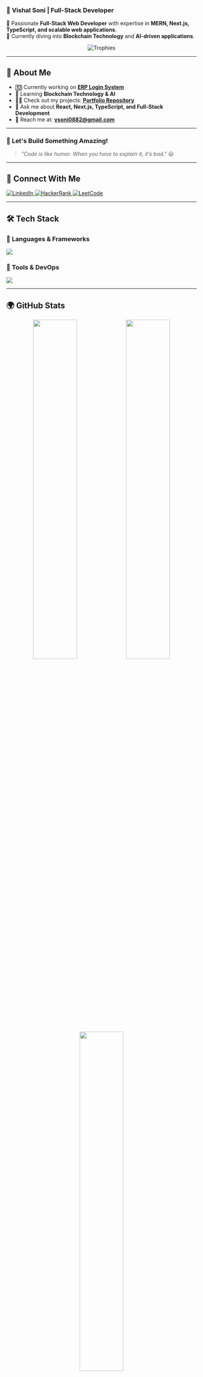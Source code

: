 

### 🚀 **Vishal Soni** | Full-Stack Developer  


🔹 Passionate **Full-Stack Web Developer** with expertise in **MERN, Next.js, TypeScript, and scalable web applications**.  
🔹 Currently diving into **Blockchain Technology** and **AI-driven applications**.  

<p align="center">
  <img src="https://github-profile-trophy.vercel.app/?username=VishalSoni2005&theme=radical&no-frame=true&margin-w=15&row=1" alt="Trophies" />
</p>

---

## 🌟 **About Me**  

- 🔟 Currently working on [**ERP Login System**](https://github.com/VishalSoni2005/ERP_101)  
- 🌱 Learning **Blockchain Technology & AI**  
- 👩‍💻 Check out my projects: [**Portfolio Repository**](https://github.com/VishalSoni2005/Portfolio)  
- 💬 Ask me about **React, Next.js, TypeScript, and Full-Stack Development**  
- 📧 Reach me at: **[vsoni0882@gmail.com](mailto:vsoni0882@gmail.com)**  

---

### 🚀 **Let's Build Something Amazing!**  
> _"Code is like humor. When you have to explain it, it’s bad."_ 😃  

---

## 🔗 **Connect With Me**  
<p align="left">
  <a href="https://linkedin.com/in/vishal-soni-07-/" target="_blank">
    <img src="https://img.shields.io/badge/LinkedIn-0077B5?style=for-the-badge&logo=linkedin&logoColor=white" alt="LinkedIn" />
  </a>
  <a href="https://www.hackerrank.com/vsoni0882" target="_blank">
    <img src="https://img.shields.io/badge/HackerRank-2EC866?style=for-the-badge&logo=hackerrank&logoColor=white" alt="HackerRank" />
  </a>
  <a href="https://www.leetcode.com/_vishal_2005" target="_blank">
    <img src="https://img.shields.io/badge/LeetCode-FFA116?style=for-the-badge&logo=leetcode&logoColor=white" alt="LeetCode" />
  </a>
</p>

---

## 🛠 **Tech Stack**  

### 🚀 **Languages & Frameworks**
<p align="left">
  <img src="https://skillicons.dev/icons?i=html,css,js,ts,react,nextjs,nodejs,express,mongodb,mysql,cpp,python,java,graphql,redux,zustand,jsonwebtoken,zod" />
</p>

### 🧬 **Tools & DevOps**
<p align="left">
  <img src="https://skillicons.dev/icons?i=git,github,postman,webpack,vscode,prisma,nginx" />
</p>

---

## 🌍 **GitHub Stats**  

<p align="center">
  <img width="48%" src="https://github-readme-stats.vercel.app/api?username=VishalSoni2005&show_icons=true&theme=radical&hide_border=true" />
  <img width="48%" src="https://github-readme-streak-stats.herokuapp.com/?user=VishalSoni2005&theme=radical&hide_border=true" />
</p>
<p align="center">
  <img width="48%" src="https://github-readme-stats.vercel.app/api/top-langs/?username=VishalSoni2005&layout=compact&theme=radical&hide_border=true" />
</p>

---

## 🎯 **Profile Activity**  
![GitHub Activity Graph](https://github-readme-activity-graph.vercel.app/graph?username=VishalSoni2005&theme=react-dark&hide_border=true)

---

